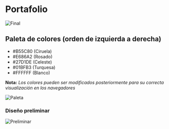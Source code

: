 # Portafolio

![Final](https://i.imgur.com/k19PctL.png)

## Paleta de colores (orden de izquierda a derecha)

+ #B55C80 (Ciruela)
+ #E686A2 (Rosado)
+ #27D1DE (Celeste)
+ #01BFB3 (Turquesa)
+ #FFFFFF (Blanco)

**Nota:** *Los colores pueden ser modificados posteriormente para su correcta visualización en los navegadores*

![Paleta](https://i.imgur.com/zEAICfb.jpg)

### Diseño preliminar

![Preliminar](https://i.imgur.com/1heI4qe.jpg)